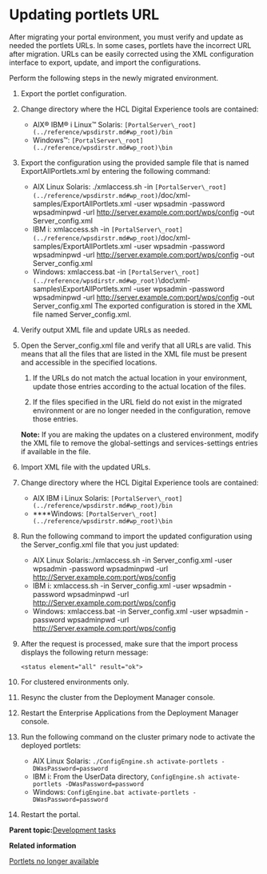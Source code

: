 # Updating portlets URL 

After migrating your portal environment, you must verify and update as needed the portlets URLs. In some cases, portlets have the incorrect URL after migration. URLs can be easily corrected using the XML configuration interface to export, update, and import the configurations.

Perform the following steps in the newly migrated environment.

1.  Export the portlet configuration.
2.  Change directory where the HCL Digital Experience tools are contained:

    -   AIX® IBM® i Linux™ Solaris: `[PortalServer\_root](../reference/wpsdirstr.md#wp_root)/bin`
    -   Windows™: `[PortalServer\_root](../reference/wpsdirstr.md#wp_root)\bin`
3.  Export the configuration using the provided sample file that is named ExportAllPortlets.xml by entering the following command:

    -   AIX Linux Solaris: ./xmlaccess.sh -in `[PortalServer\_root](../reference/wpsdirstr.md#wp_root)`/doc/xml-samples/ExportAllPortlets.xml -user wpsadmin -password wpsadminpwd -url http://server.example.com:port/wps/config -out Server\_config.xml
    -   IBM i: xmlaccess.sh -in `[PortalServer\_root](../reference/wpsdirstr.md#wp_root)`/doc/xml-samples/ExportAllPortlets.xml -user wpsadmin -password wpsadminpwd -url http://server.example.com:port/wps/config -out Server\_config.xml
    -   Windows: xmlaccess.bat -in `[PortalServer\_root](../reference/wpsdirstr.md#wp_root)`\\doc\\xml-samples\\ExportAllPortlets.xml -user wpsadmin -password wpsadminpwd -url http://server.example.com:port/wps/config -out Server\_config.xml
    The exported configuration is stored in the XML file named Server\_config.xml.

4.  Verify output XML file and update URLs as needed.
5.  Open the Server\_config.xml file and verify that all URLs are valid. This means that all the files that are listed in the XML file must be present and accessible in the specified locations.

    1.  If the URLs do not match the actual location in your environment, update those entries according to the actual location of the files.

    2.  If the files specified in the URL field do not exist in the migrated environment or are no longer needed in the configuration, remove those entries.

    **Note:** If you are making the updates on a clustered environment, modify the XML file to remove the global-settings and services-settings entries if available in the file.

6.  Import XML file with the updated URLs.
7.  Change directory where the HCL Digital Experience tools are contained:

    -   AIX IBM i Linux Solaris: `[PortalServer\_root](../reference/wpsdirstr.md#wp_root)/bin`
    -   ****Windows: `[PortalServer\_root](../reference/wpsdirstr.md#wp_root)\bin`
8.  Run the following command to import the updated configuration using the Server\_config.xml file that you just updated:

    -   AIX Linux Solaris:./xmlaccess.sh -in Server\_config.xml -user wpsadmin -password wpsadminpwd -url http://Server.example.com:port/wps/config
    -   IBM i: xmlaccess.sh -in Server\_config.xml -user wpsadmin -password wpsadminpwd -url http://Server.example.com:port/wps/config
    -   Windows: xmlaccess.bat -in Server\_config.xml -user wpsadmin -password wpsadminpwd -url http://Server.example.com:port/wps/config
9.  After the request is processed, make sure that the import process displays the following return message:

    ```
    <status element="all" result="ok">
    ```

10. For clustered environments only.
11. Resync the cluster from the Deployment Manager console.

12. Restart the Enterprise Applications from the Deployment Manager console.

13. Run the following command on the cluster primary node to activate the deployed portlets:

    -   AIX Linux Solaris: `./ConfigEngine.sh activate-portlets -DWasPassword=password`
    -   IBM i: From the UserData directory, `ConfigEngine.sh activate-portlets -DWasPassword=password`
    -   Windows: `ConfigEngine.bat activate-portlets -DWasPassword=password`
14. Restart the portal.


**Parent topic:**[Development tasks ](../migrate/mig_post_devtasks.md)

**Related information**  


[Portlets no longer available ](../migrate/mig_removed_portlets.md)

